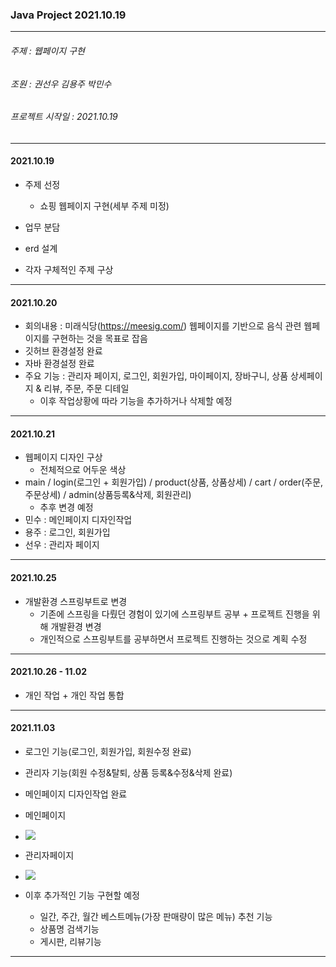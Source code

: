 ### **Java Project 2021.10.19**

------

###### 주제 : 웹페이지 구현

###### 조원 : 권선우 김용주 박민수

###### 프로젝트 시작일 : 2021.10.19

------

#### 2021.10.19

- 주제 선정

  - 쇼핑 웹페이지 구현(세부 주제 미정)
- 업무 분담
- erd 설계
- 각자 구체적인 주제 구상

------

#### 2021.10.20

- 회의내용 : 미래식당(https://meesig.com/) 웹페이지를 기반으로 음식 관련 웹페이지를 구현하는 것을 목표로 잡음
- 깃허브 환경설정 완료
- 자바 환경설정 완료
- 주요 기능 : 관리자 페이지, 로그인, 회원가입, 마이페이지, 장바구니, 상품 상세페이지 & 리뷰, 주문, 주문 디테일
  - 이후 작업상황에 따라 기능을 추가하거나 삭제할 예정

------

#### 2021.10.21

- 웹페이지 디자인 구상
  - 전체적으로 어두운 색상
- main / login(로그인 + 회원가입) / product(상품, 상품상세) / cart / order(주문, 주문상세) / admin(상품등록&삭제, 회원관리)
  - 추후 변경 예정
- 민수 : 메인페이지 디자인작업
- 용주 : 로그인, 회원가입
- 선우 : 관리자 페이지

------

#### 2021.10.25

- 개발환경 스프링부트로 변경
  - 기존에 스프링을 다뤘던 경험이 있기에 스프링부트 공부 + 프로젝트 진행을 위해 개발환경 변경
  - 개인적으로 스프링부트를 공부하면서 프로젝트 진행하는 것으로 계획 수정

------

#### 2021.10.26 - 11.02

- 개인 작업 + 개인 작업 통합

------

#### 2021.11.03

- 로그인 기능(로그인, 회원가입, 회원수정 완료)
- 관리자 기능(회원 수정&탈퇴, 상품 등록&수정&삭제 완료)
- 메인페이지 디자인작업 완료
- 메인페이지
- ![](https://raw.githubusercontent.com/yongjuvv/java_project/master/img/%EC%A0%9C%EB%A1%9C%20%EC%BA%A1%EC%B2%98.PNG)

- 관리자페이지
- ![](https://raw.githubusercontent.com/yongjuvv/java_project/master/img/%EC%A0%9C%EB%A1%9C%20%EA%B4%80%EB%A6%AC%EC%9E%90.PNG)

- 이후 추가적인 기능 구현할 예정
  - 일간, 주간, 월간 베스트메뉴(가장 판매량이 많은 메뉴) 추천 기능
  - 상품명 검색기능
  - 게시판, 리뷰기능

------

